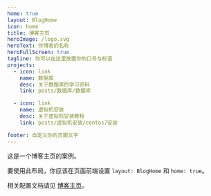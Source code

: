 ```yaml
---
home: true
layout: BlogHome
icon: home
title: 博客主页
heroImage: /logo.svg
heroText: 你博客的名称
heroFullScreen: true
tagline: 你可以在这里放置你的口号与标语
projects:
  - icon: link
    name: 数据库
    desc: 关于数据库的学习资料
    link: posts/数据库/数据库

  - icon: link
    name: 虚拟机安装
    desc: 关于虚拟机安装教程
    link: posts/虚拟机安装/centos7安装

footer: 自定义你的页脚文字
---
```


这是一个博客主页的案例。

要使用此布局，你应该在页面前端设置 `layout: BlogHome` 和 `home: true`。

相关配置文档请见 [博客主页](https://theme-hope.vuejs.press/zh/guide/blog/home/)。
